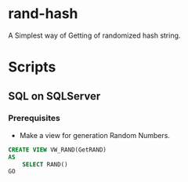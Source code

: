 # rand-hash
A Simplest way of Getting of randomized hash string.

# Scripts 
## SQL on SQLServer
### Prerequisites
- Make a view for generation Random Numbers.
``` SQL
CREATE VIEW VW_RAND(GetRAND)
AS
	SELECT RAND()
GO    
```
